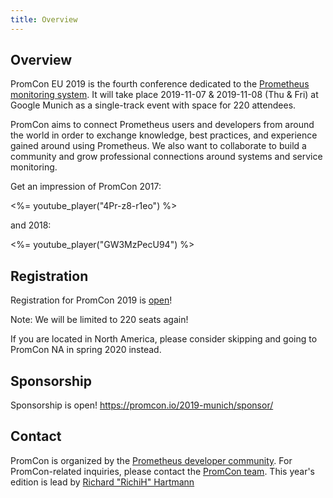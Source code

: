 ```yaml
---
title: Overview
---
```


## Overview

PromCon EU 2019 is the fourth conference dedicated to the
[Prometheus monitoring system](https://prometheus.io/). It will take place
2019-11-07 & 2019-11-08 (Thu & Fri)
at Google Munich as a single-track event with space for 220 attendees.

PromCon aims to connect Prometheus users and developers from around the world in
order to exchange knowledge, best practices, and experience gained around using
Prometheus. We also want to collaborate to build a community and grow
professional connections around systems and service monitoring.

Get an impression of PromCon 2017:

<%= youtube_player("4Pr-z8-r1eo") %>

and 2018:

<%= youtube_player("GW3MzPecU94") %>

## Registration

Registration for PromCon 2019 is [open](https://promcon.io/2019-munich/register/)! 

Note: We will be limited to 220 seats again!

If you are located in North America, please consider skipping and going to PromCon NA in spring 2020 instead.

## Sponsorship

Sponsorship is open! https://promcon.io/2019-munich/sponsor/

## Contact

PromCon is organized by the [Prometheus developer
community](https://prometheus.io/community/). For PromCon-related inquiries,
please contact the [PromCon team](mailto:promcon-organizers@googlegroups.com).
This year's edition is lead by [Richard "RichiH" Hartmann](speakers/richard-hartmann/)
